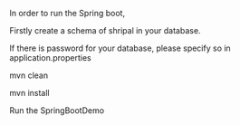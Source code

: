 In order to run the Spring boot,

Firstly create a schema of shripal in your database.

If there is password for your database, please specify so in 
application.properties

mvn clean

mvn install

Run the SpringBootDemo
